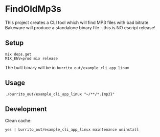 # FindOldMp3s

This project creates a CLI tool which will find MP3 files with bad bitrate. Bakeware will produce a standalone binary
file - this is NO escript release!

## Setup

```shell
mix deps.get
MIX_ENV=prod mix release
```

The built binary will be in `burrito_out/example_cli_app_linux`

## Usage

```shell
./burrito_out/example_cli_app_linux "~/**/*.{mp3}"
```

## Development

Clean cache:

```shell
yes | burrito_out/example_cli_app_linux maintenance uninstall
```
